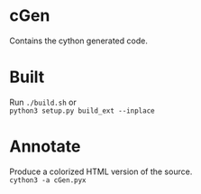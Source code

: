# cGen
Contains the cython generated code.

# Built
Run `./build.sh` or  
`python3 setup.py build_ext --inplace`

# Annotate
Produce a colorized HTML version of the source.  
`cython3 -a cGen.pyx`
